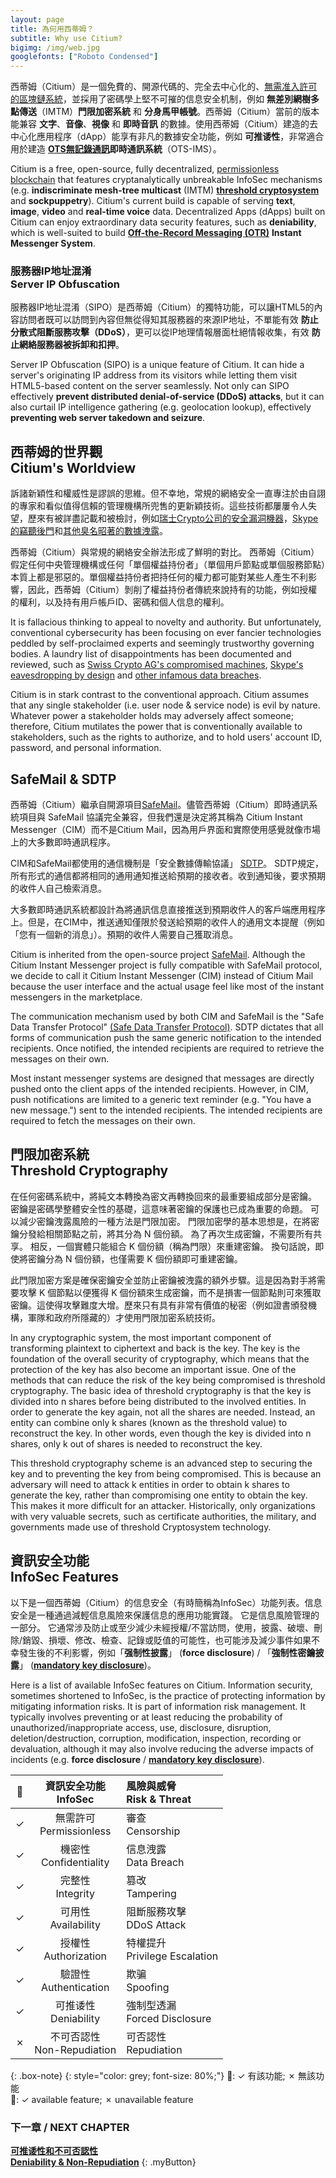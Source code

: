 ```yaml
---
layout: page
title: 為何用西蒂姆？
subtitle: Why use Citium?
bigimg: /img/web.jpg
googlefonts: ["Roboto Condensed"]
---
```


西蒂姆（Citium）是一個免費的、開源代碼的、完全去中心化的、[無需准入許可的區塊鏈系統](https://en.wikipedia.org/wiki/Blockchain#Permissionless)，並採用了密碼學上堅不可摧的信息安全机制，例如 __無差別網樹多點傳送__（IMTM）__門限加密系統__ 和 __分身馬甲帳號__。西蒂姆（Citium）當前的版本能兼容 __文字__、__音像__、__視像__ 和 __即時音訊__ 的數據。使用西蒂姆（Citium）建造的去中心化應用程序（dApp）能享有非凡的數據安全功能，例如 __可推诿性__，非常適合用於建造 **[OTS無記錄通訊](https://en.wikipedia.org/wiki/Off-the-Record_Messaging)即時通訊系統**（OTS-IMS）。

Citium is a free, open-source, fully decentralized, [permissionless blockchain](https://en.wikipedia.org/wiki/Blockchain#Permissionless) that features cryptanalytically unbreakable InfoSec mechanisms (e.g. **indiscriminate mesh-tree multicast** (IMTM) [**threshold cryptosystem**](https://en.wikipedia.org/wiki/Threshold_cryptosystem) and **sockpuppetry**). Citium's current build is capable of serving **text**, **image**, **video** and **real-time voice** data. Decentralized Apps (dApps) built on Citium can enjoy extraordinary data security features, such as **deniability**, which is well-suited to build [**Off-the-Record Messaging (OTR)**](https://en.wikipedia.org/wiki/Off-the-Record_Messaging) **Instant Messenger System**.

### 服務器IP地址混淆<br>Server IP Obfuscation

服務器IP地址混淆（SIPO）是西蒂姆（Citium）的獨特功能，可以讓HTML5的內容訪問者既可以訪問到內容但無從得知其服務器的來源IP地址，不單能有效 **防止分散式阻斷服務攻擊（DDoS）**，更可以從IP地理情報層面杜絕情報收集，有效 **防止網絡服務器被拆卸和扣押**。

Server IP Obfuscation (SIPO) is a unique feature of Citium. It can hide a server's originating IP address from its visitors while letting them visit HTML5-based content on the server seamlessly. Not only can SIPO effectively **prevent distributed denial-of-service (DDoS) attacks**, but it can also curtail IP intelligence gathering (e.g. geolocation lookup), effectively **preventing web server takedown and seizure**.

## 西蒂姆的世界觀<br>Citium's Worldview

訴諸新穎性和權威性是謬誤的思維。但不幸地，常規的網絡安全一直專注於由自詡的專家和看似值得信賴的管理機構所兜售的更新穎技術。這些技術都屢屢令人失望，歷來有被詳盡記載和被檢討，例如[瑞士Crypto公司的安全漏洞機器](https://en.wikipedia.org/wiki/Crypto_AG#Compromised_machines)，[Skype的竊聽後門](https://en.wikipedia.org/wiki/Skype_security#Eavesdropping_by_design)和[其他臭名昭著的數據洩露](https://en.wikipedia.org/wiki/List_of_data_breaches)。

西蒂姆（Citium）與常規的網絡安全辦法形成了鮮明的對比。 西蒂姆（Citium）假定任何中央管理機構或任何「單個權益持份者」（單個用戶節點或單個服務節點）本質上都是邪惡的。單個權益持份者把持任何的權力都可能對某些人產生不利影響，因此，西蒂姆（Citium）剝削了權益持份者傳統來說持有的功能，例如授權的權利，以及持有用戶帳戶ID、密碼和個人信息的權利。

It is fallacious thinking to appeal to novelty and authority. But unfortunately, conventional cybersecurity has been focusing on ever fancier technologies peddled by self-proclaimed experts and seemingly trustworthy governing bodies. A laundry list of disappointments has been documented and reviewed, such as [Swiss Crypto AG's compromised machines](https://en.wikipedia.org/wiki/Crypto_AG#Compromised_machines), [Skype's eavesdropping by design](https://en.wikipedia.org/wiki/Skype_security#Eavesdropping_by_design) and [other infamous data breaches](https://en.wikipedia.org/wiki/List_of_data_breaches).

Citium is in stark contrast to the conventional approach. Citium assumes that any single stakeholder (i.e. user node & service node) is evil by nature. Whatever power a stakeholder holds may adversely affect someone; therefore, Citium mutilates the power that is conventionally available to stakeholders, such as the rights to authorize, and to hold users' account ID, password, and personal information.

## SafeMail & SDTP

西蒂姆（Citium）繼承自開源項目[SafeMail](https://github.com/maikejonne/safeemail)。儘管西蒂姆（Citium）即時通訊系統項目與 SafeMail 協議完全兼容，但我們還是決定將其稱為 Citium Instant Messenger（CIM）而不是Citium Mail，因為用戶界面和實際使用感覺就像市場上的大多數即時通訊程序。

CIM和SafeMail都使用的通信機制是「安全數據傳輸協議」 [SDTP](https://en.wikiversity.org/zh-tw/SDTP)。 SDTP規定，所有形式的通信都將相同的通用通知推送給預期的接收者。收到通知後，要求預期的收件人自己檢索消息。

大多數即時通訊系統都設計為將通訊信息直接推送到預期收件人的客戶端應用程序上。但是，在CIM中，推送通知僅限於發送給預期的收件人的通用文本提醒（例如「您有一個新的消息」）。預期的收件人需要自己獲取消息。

Citium is inherited from the open-source project [SafeMail](https://github.com/maikejonne/safeemail). Although the Citium Instant Messenger project is fully compatible with SafeMail protocol, we decide to call it Citium Instant Messenger (CIM) instead of Citium Mail because the user interface and the actual usage feel like most of the instant messengers in the marketplace.

The communication mechanism used by both CIM and SafeMail is the "Safe Data Transfer Protocol" [(Safe Data Transfer Protocol)](https://en.wikiversity.org/zh-tw/SDTP). SDTP dictates that all forms of communication push the same generic notification to the intended recipients. Once notified, the intended recipients are required to retrieve the messages on their own.

Most instant messenger systems are designed that messages are directly pushed onto the client apps of the intended recipients. However, in CIM, push notifications are limited to a generic text reminder (e.g. "You have a new message.") sent to the intended recipients. The intended recipients are required to fetch the messages on their own.

## 門限加密系統<br>Threshold Cryptography

在任何密碼系統中，將純文本轉換為密文再轉換回來的最重要組成部分是密鑰。 密鑰是密碼學整體安全性的基礎，這意味著密鑰的保護也已成為重要的命題。 可以減少密鑰洩露風險的一種方法是門限加密。 門限加密學的基本思想是，在將密鑰分發給相關節點之前，將其分為 N 個份額。 為了再次生成密鑰，不需要所有共享。 相反，一個實體只能組合 K 個份額（稱為門限）來重建密鑰。 換句話說，即使將密鑰分為 N 個份額，也僅需要 K 個份額即可重建密鑰。

此門限加密方案是確保密鑰安全並防止密鑰被洩露的額外步驟。這是因為對手將需要攻擊 K 個節點以便獲得 K 個份額來生成密鑰，而不是損害一個節點則可來獲取密鑰。這使得攻擊難度大增。歷來只有具有非常有價值的秘密（例如證書頒發機構，軍隊和政府所隱藏的）才使用門限加密系統技術。

In any cryptographic system, the most important component of transforming plaintext to ciphertext and back is the key. The key is the foundation of the overall security of cryptography, which means that the protection of the key has also become an important issue. One of the methods that can reduce the risk of the key being compromised is threshold cryptography. The basic idea of threshold cryptography is that the key is divided into n shares before being distributed to the involved entities. In order to generate the key again, not all the shares are needed. Instead, an entity can combine only k shares (known as the threshold value) to reconstruct the key. In other words, even though the key is divided into n shares, only k out of shares is needed to reconstruct the key.

This threshold cryptography scheme is an advanced step to securing the key and to preventing the key from being compromised. This is because an adversary will need to attack k entities in order to obtain k shares to generate the key, rather than compromising one entity to obtain the key. This makes it more difficult for an attacker. Historically, only organizations with very valuable secrets, such as certificate authorities, the military, and governments made use of threshold Cryptosystem technology.

## 資訊安全功能<br>InfoSec Features

以下是一個西蒂姆（Citium）的信息安全（有時簡稱為InfoSec）功能列表。信息安全是一種通過減輕信息風險來保護信息的應用功能實踐。 它是信息風險管理的一部分。 它通常涉及防止或至少減少未經授權/不當訪問，使用，披露、破壞、刪除/銷毀、損壞、修改、檢查、記錄或貶值的可能性，也可能涉及減少事件如果不幸發生後的不利影響，例如「__强制性披露__」 (__force disclosure__) / 「__強制性密鑰披露__」 ([__mandatory key disclosure__](https://en.wikipedia.org/wiki/Key_disclosure_law))。

Here is a list of available InfoSec features on Citium. Information security, sometimes shortened to InfoSec, is the practice of protecting information by mitigating information risks. It is part of information risk management. It typically involves preventing or at least reducing the probability of unauthorized/inappropriate access, use, disclosure, disruption, deletion/destruction, corruption, modification, inspection, recording or devaluation, although it may also involve reducing the adverse impacts of incidents (e.g. __force disclosure__ / [__mandatory key disclosure__](https://en.wikipedia.org/wiki/Key_disclosure_law)).

| :closed_lock_with_key: | 資訊安全功能<br>InfoSec | 風險與威脅<br>Risk & Threat |
|:--:|:--:|:--|
| ✓ | 無需許可<br>Permissionless | 審查<br>Censorship |
| ✓ | 機密性<br>Confidentiality | 信息洩露<br>Data Breach |
| ✓ | 完整性<br>Integrity | 篡改<br>Tampering |
| ✓ | 可用性<br>Availability | 阻斷服務攻擊<br>DDoS Attack |
| ✓ | 授權性<br>Authorization | 特權提升<br>Privilege Escalation |
| ✓ | 驗證性<br>Authentication | 欺骗<br>Spoofing |
| ✓ | 可推诿性<br>Deniability | 強制型透漏<br>Forced Disclosure |
| ✗ | 不可否認性<br>Non-Repudiation | 可否認性<br>Repudiation |

{: .box-note}
{: style="color: grey; font-size: 80%;"}
:closed_lock_with_key:: ✓ 有該功能; ✗ 無該功能
<br>
:closed_lock_with_key:: ✓ available feature; ✗ unavailable feature

### 下一章 / NEXT CHAPTER
[**可推诿性和不可否認性**](../deniability)<br>
[**Deniability & Non-Repudiation**](../deniability)
{: .myButton}
